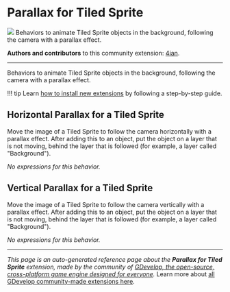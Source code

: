 # Parallax for Tiled Sprite

<img src="https://resources.gdevelop-app.com/assets/Icons/image-move.svg" class="extension-icon"></img>
Behaviors to animate Tiled Sprite objects in the background, following the camera with a parallax effect.

**Authors and contributors** to this community extension: [4ian](https://gd.games/4ian).

---

Behaviors to animate Tiled Sprite objects in the background, following the camera with a parallax effect.

!!! tip
    Learn [how to install new extensions](/gdevelop5/extensions/search) by following a step-by-step guide.



## Horizontal Parallax for a Tiled Sprite 

Move the image of a Tiled Sprite to follow the camera horizontally with a parallax effect. After adding this to an object, put the object on a layer that is not moving, behind the layer that is followed (for example, a layer called "Background"). 

_No expressions for this behavior._


## Vertical Parallax for a Tiled Sprite 

Move the image of a Tiled Sprite to follow the camera vertically with a parallax effect. After adding this to an object, put the object on a layer that is not moving, behind the layer that is followed (for example, a layer called "Background"). 

_No expressions for this behavior._


---

*This page is an auto-generated reference page about the **Parallax for Tiled Sprite** extension, made by the community of [GDevelop, the open-source, cross-platform game engine designed for everyone](https://gdevelop.io/).* Learn more about [all GDevelop community-made extensions here](/gdevelop5/extensions).